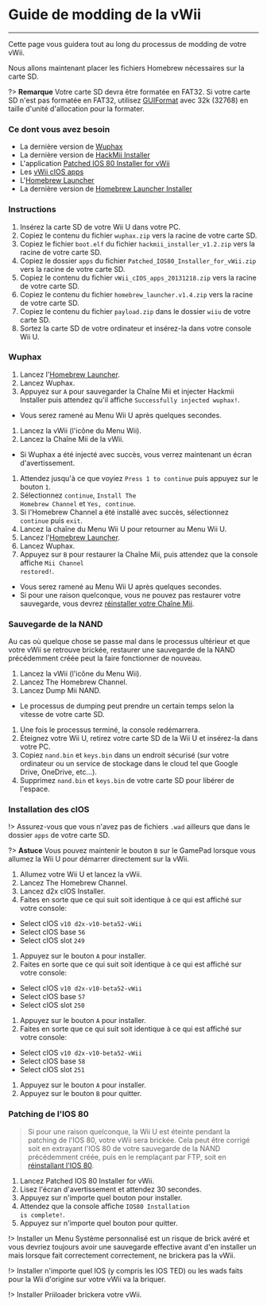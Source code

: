 # Guide de modding de la vWii
---
Cette page vous guidera tout au long du processus de modding de votre vWii.

Nous allons maintenant placer les fichiers Homebrew nécessaires sur la carte SD.

?> **Remarque** Votre carte SD devra être formatée en FAT32. Si votre carte SD n'est pas formatée en FAT32, utilisez [GUIFormat](http://www.ridgecrop.demon.co.uk/index.htm?guiformat.htm) avec 32k (32768) en taille d'unité d'allocation pour la formater.

### Ce dont vous avez besoin

- La dernière version de [Wuphax](http://wiiubru.com/appstore/zips/wuphax.zip)
- La dernière version de [HackMii Installer](https://bootmii.org/download/)
- L'application <a href="docs/files/Patched_IOS80_Installer_for_vWii.zip" download>Patched IOS 80 Installer for vWii</a>
- Les <a href ="docs/files/vWii_cIOS_apps_20131218.zip" download>vWii cIOS apps</a>
- L'[Homebrew Launcher](https://github.com/dimok789/homebrew_launcher/releases/download/1.4/homebrew_launcher.v1.4.zip)
- La dernière version de [Homebrew Launcher Installer](https://github.com/wiiu-env/homebrew_launcher_installer/releases/download/v1.4/payload.zip)

### Instructions

1. Insérez la carte SD de votre Wii U dans votre PC.
1. Copiez le contenu du fichier `wuphax.zip` vers la racine de votre carte SD.
1. Copiez le fichier `boot.elf` du fichier <code>hackmii_<wbr>installer_<wbr>v1.2<wbr>.zip</code> vers la racine de votre carte SD.
1. Copiez le dossier `apps` du fichier <code>Patched_<wbr>IOS80_<wbr>Installer_<wbr>for_<wbr>vWii<wbr>.zip</code> vers la racine de votre carte SD.
1. Copiez le contenu du fichier <code>vWii_<wbr>cIOS_<wbr>apps_<wbr>20131218<wbr>.zip</code> vers la racine de votre carte SD.
1. Copiez le contenu du fichier <code>homebrew_<wbr>launcher.<wbr>v1.4.zip</code> vers la racine de votre carte SD.
1. Copiez le contenu du fichier `payload.zip` dans le dossier `wiiu` de votre carte SD.
1. Sortez la carte SD de votre ordinateur et insérez-la dans votre console Wii U.

### Wuphax

1. Lancez l'[Homebrew Launcher](vwii/browser-exploit).
1. Lancez Wuphax.
1. Appuyez sur `A` pour sauvegarder la Chaîne Mii et injecter Hackmii Installer puis attendez qu'il affiche <code>Successfully <wbr>injected <wbr>wuphax!</code>.
 - Vous serez ramené au Menu Wii U après quelques secondes.
1. Lancez la vWii (l'icône du Menu Wii).
1. Lancez la Chaîne Mii de la vWii.
 - Si Wuphax a été injecté avec succès, vous verrez maintenant un écran d'avertissement.
1. Attendez jusqu'à ce que voyiez `Press 1 to continue` puis appuyez sur le bouton `1`.
1. Sélectionnez `continue`, <code>Install <wbr>The <wbr>Homebrew <wbr>Channel</code> et `Yes, continue`.
1. Si l'Homebrew Channel a été installé avec succès, sélectionnez `continue` puis `exit`.
1. Lancez la chaîne du Menu Wii U pour retourner au Menu Wii U.
1. Lancez l'[Homebrew Launcher](vwii/browser-exploit).
1. Lancez Wuphax.
1. Appuyez sur `B` pour restaurer la Chaîne Mii, puis attendez que la console affiche <code>Mii <wbr>Channel <wbr>restored!</code>.
 - Vous serez ramené au Menu Wii U après quelques secondes.
 - Si pour une raison quelconque, vous ne pouvez pas restaurer votre sauvegarde, vous devrez [réinstaller votre Chaîne Mii](recover-mii-channel).

### Sauvegarde de la NAND

Au cas où quelque chose se passe mal dans le processus ultérieur et que votre vWii se retrouve brickée, restaurer une sauvegarde de la NAND précédemment créée peut la faire fonctionner de nouveau.

1. Lancez la vWii (l'icône du Menu Wii).
1. Lancez The Homebrew Channel.
1. Lancez Dump Mii NAND.
 - Le processus de dumping peut prendre un certain temps selon la vitesse de votre carte SD.
1. Une fois le processus terminé, la console redémarrera.
1. Éteignez votre Wii U, retirez votre carte SD de la Wii U et insérez-la dans votre PC.
1. Copiez `nand.bin` et `keys.bin` dans un endroit sécurisé (sur votre ordinateur ou un service de stockage dans le cloud tel que Google Drive, OneDrive, etc...).
1. Supprimez `nand.bin` et `keys.bin` de votre carte SD pour libérer de l'espace.

### Installation des cIOS

!> Assurez-vous que vous n'avez pas de fichiers `.wad` ailleurs que dans le dossier `apps` de votre carte SD.

?> **Astuce** Vous pouvez maintenir le bouton `B` sur le GamePad lorsque vous allumez la Wii U pour démarrer directement sur la vWii.

1. Allumez votre Wii U et lancez la vWii.
1. Lancez The Homebrew Channel.
1. Lancez d2x cIOS Installer.
1. Faites en sorte que ce qui suit soit identique à ce qui est affiché sur votre console:
 - Select cIOS `v10 d2x-v10-beta52-vWii`
 - Select cIOS base `56`
 - Select cIOS slot `249`
1. Appuyez sur le bouton `A` pour installer.
1. Faites en sorte que ce qui suit soit identique à ce qui est affiché sur votre console:
 - Select cIOS `v10 d2x-v10-beta52-vWii`
 - Select cIOS base `57`
 - Select cIOS slot `250`
1. Appuyez sur le bouton `A` pour installer.
1. Faites en sorte que ce qui suit soit identique à ce qui est affiché sur votre console:
 - Select cIOS `v10 d2x-v10-beta52-vWii`
 - Select cIOS base `58`
 - Select cIOS slot `251`
1. Appuyez sur le bouton `A` pour installer.
1. Appuyez sur le bouton `B` pour quitter.

### Patching de l'IOS 80

> Si pour une raison quelconque, la Wii U est éteinte pendant la patching de l'IOS 80, votre vWii sera brickée. Cela peut être corrigé soit en extrayant l'IOS 80 de votre sauvegarde de la NAND précédemment créée, puis en le remplaçant par FTP, soit en [réinstallant l'IOS 80](recover-ios).

1. Lancez Patched IOS 80 Installer for vWii.
1. Lisez l'écran d'avertissement et attendez 30 secondes.
1. Appuyez sur n'importe quel bouton pour installer.
1. Attendez que la console affiche <code>IOS80 <wbr>Installation <wbr>is <wbr>complete!</code>.
1. Appuyez sur n'importe quel bouton pour quitter.

!> Installer un Menu Système personnalisé est un risque de brick avéré et vous devriez toujours avoir une sauvegarde effective avant d'en installer un mais lorsque fait correctement correctement, ne brickera pas la vWii.

!> Installer n'importe quel IOS (y compris les IOS TED) ou les wads faits pour la Wii d'origine sur votre vWii va la briquer.

!> Installer Priiloader brickera votre vWii.